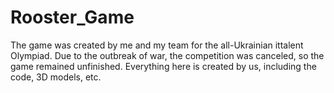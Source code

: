 # Rooster_Game
The game was created by me and my team for the all-Ukrainian ittalent Olympiad. Due to the outbreak of war, the competition was canceled, so the game remained unfinished. Everything here is created by us, including the code, 3D models, etc. 
